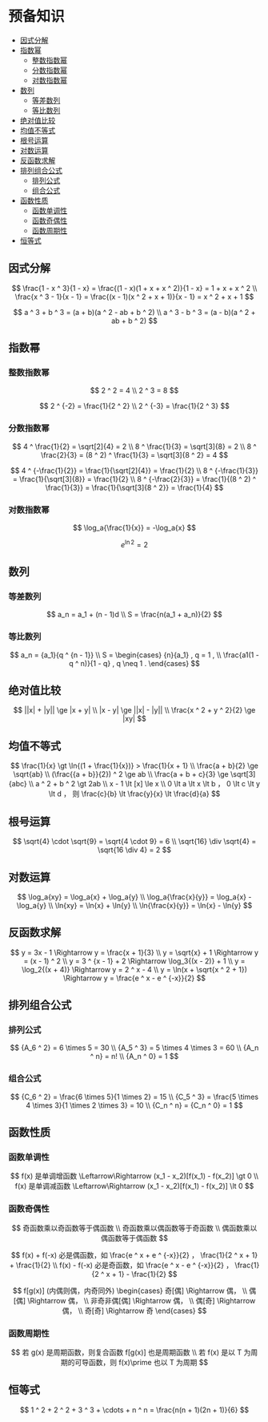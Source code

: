 # 预备知识

* [因式分解](#因式分解)
* [指数幂](#指数幂)
  * [整数指数幂](#整数指数幂)
  * [分数指数幂](#分数指数幂)
  * [对数指数幂](#对数指数幂)
* [数列](#数列)
  * [等差数列](#等差数列)
  * [等比数列](#等比数列)
* [绝对值比较](#绝对值比较)
* [均值不等式](#均值不等式)
* [根号运算](#根号运算)
* [对数运算](#对数运算)
* [反函数求解](#反函数求解)
* [排列组合公式](#排列组合公式)
  * [排列公式](#排列公式)
  * [组合公式](#组合公式)
* [函数性质](#函数性质)
  * [函数单调性](#函数单调性)
  * [函数奇偶性](#函数奇偶性)
  * [函数周期性](#函数周期性)
* [恒等式](#恒等式)


## 因式分解

$$
\frac{1 - x ^ 3}{1 - x} = \frac{(1 - x)(1 + x + x ^ 2)}{1 - x} = 1 + x + x ^ 2
\\
\frac{x ^ 3 - 1}{x - 1} = \frac{(x - 1)(x ^ 2 + x + 1)}{x - 1} = x ^ 2 + x + 1
$$

$$
a ^ 3 + b ^ 3 = (a + b)(a ^ 2 - ab + b ^ 2)
\\
a ^ 3 - b ^ 3 = (a - b)(a ^ 2 + ab + b ^ 2)
$$

## 指数幂

### 整数指数幂

$$
2 ^ 2 = 4
\\
2 ^ 3 = 8
$$

$$
2 ^ {-2} = \frac{1}{2 ^ 2}
\\
2 ^ {-3} = \frac{1}{2 ^ 3}
$$

### 分数指数幂

$$
4 ^ \frac{1}{2} = \sqrt[2]{4} = 2
\\
8 ^ \frac{1}{3} = \sqrt[3]{8} = 2
\\
8 ^ \frac{2}{3} = (8 ^ 2) ^ \frac{1}{3} = \sqrt[3]{8 ^ 2} = 4
$$

$$
4 ^ {-\frac{1}{2}} = \frac{1}{\sqrt[2]{4}} = \frac{1}{2}
\\
8 ^ {-\frac{1}{3}} = \frac{1}{\sqrt[3]{8}} = \frac{1}{2}
\\
8 ^ {-\frac{2}{3}} = \frac{1}{(8 ^ 2) ^ \frac{1}{3}} = \frac{1}{\sqrt[3]{8 ^ 2}} = \frac{1}{4}
$$

### 对数指数幂

$$
\log_a{\frac{1}{x}} = -\log_a{x}
$$

$$
e ^ {\ln{2}} = 2
$$

## 数列

### 等差数列

$$
a_n = a_1 + (n - 1)d
\\
S = \frac{n(a_1 + a_n)}{2}
$$

### 等比数列

$$
a_n = {a_1}{q ^ {n - 1}}
\\
S = \begin{cases}
{n}{a_1} , q = 1 ,
\\
\frac{a1(1 - q ^ n)}{1 - q} , q \neq 1 .
\end{cases}
$$

## 绝对值比较

$$
||x| + |y|| \ge |x + y|
\\
|x - y| \ge ||x| - |y||
\\
\frac{x ^ 2 + y ^ 2}{2} \ge |xy|
$$

## 均值不等式

$$
\frac{1}{x} \gt \ln{(1 + \frac{1}{x})} > \frac{1}{x + 1}
\\
\frac{a + b}{2} \ge \sqrt{ab}
\\
(\frac{{a + b}}{2}) ^ 2 \ge ab
\\
\frac{a + b + c}{3} \ge \sqrt[3]{abc}
\\
a ^ 2 + b ^ 2 \gt 2ab
\\
x - 1 \lt [x] \le x
\\
0 \lt a \lt x \lt b ， 0 \lt c \lt y \lt d ， 则 \frac{c}{b} \lt \frac{y}{x} \lt \frac{d}{a}
$$

## 根号运算

$$
\sqrt{4} \cdot \sqrt{9} = \sqrt{4 \cdot 9} = 6
\\
\sqrt{16} \div \sqrt{4} = \sqrt{16 \div 4} = 2
$$

## 对数运算

$$
\log_a{xy} = \log_a{x} + \log_a{y}
\\
\log_a{\frac{x}{y}} = \log_a{x} - \log_a{y}
\\
\ln{xy} = \ln{x} + \ln{y}
\\
\ln{\frac{x}{y}} = \ln{x} - \ln{y}
$$

## 反函数求解

$$
y = 3x - 1 \Rightarrow y = \frac{x + 1}{3}
\\
y = \sqrt{x} + 1 \Rightarrow y = (x - 1) ^ 2
\\
y = 3 ^ {x - 1} + 2 \Rightarrow \log_3{(x - 2)} + 1
\\
y = \log_2{(x + 4)} \Rightarrow y = 2 ^ x - 4
\\
y = \ln(x + \sqrt{x ^ 2 + 1}) \Rightarrow y = \frac{e ^ x - e ^ {-x}}{2}
$$

## 排列组合公式

### 排列公式

$$
{A_6 ^ 2} = 6 \times 5 = 30
\\
{A_5 ^ 3} = 5 \times 4 \times 3 = 60
\\
{A_n ^ n} = n!
\\
{A_n ^ 0} = 1
$$

### 组合公式

$$
{C_6 ^ 2} = \frac{6 \times 5}{1 \times 2} = 15
\\
{C_5 ^ 3} = \frac{5 \times 4 \times 3}{1 \times 2 \times 3} = 10
\\
{C_n ^ n} = {C_n ^ 0} = 1
$$

## 函数性质

### 函数单调性

$$
f(x) 是单调增函数 \Leftarrow\Rightarrow (x_1 - x_2)[f(x_1) - f(x_2)] \gt 0
\\
f(x) 是单调减函数 \Leftarrow\Rightarrow (x_1 - x_2)[f(x_1) - f(x_2)] \lt 0
$$

### 函数奇偶性

$$
奇函数乘以奇函数等于偶函数
\\
奇函数乘以偶函数等于奇函数
\\
偶函数乘以偶函数等于偶函数
$$

$$
f(x) + f(-x) 必是偶函数，如 \frac{e ^ x + e ^ {-x}}{2} ， \frac{1}{2 ^ x + 1} + \frac{1}{2}
\\
f(x) - f(-x) 必是奇函数，如 \frac{e ^ x - e ^ {-x}}{2} ， \frac{1}{2 ^ x + 1} - \frac{1}{2}
$$

$$
f[g(x)] (内偶则偶，内奇同外) \begin{cases}
奇[偶] \Rightarrow 偶，
\\
偶[偶] \Rightarrow 偶，
\\
非奇非偶[偶] \Rightarrow 偶，
\\
偶[奇] \Rightarrow 偶，
\\
奇[奇] \Rightarrow 奇
\end{cases}
$$

### 函数周期性

$$
若 g(x) 是周期函数，则复合函数 f[g(x)] 也是周期函数
\\
若 f(x) 是以 T 为周期的可导函数，则 f(x)\prime 也以 T 为周期
$$

## 恒等式

$$
1 ^ 2 + 2 ^ 2 + 3 ^ 3 + \cdots + n ^ n = \frac{n(n + 1)(2n + 1)}{6}
$$



